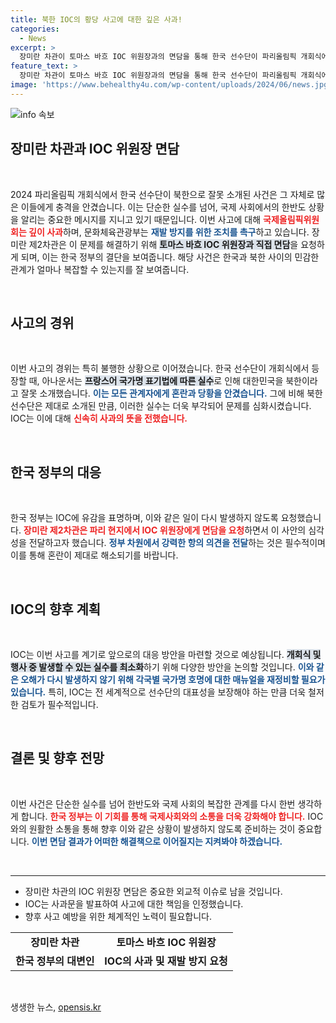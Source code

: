 ```yaml
---
title: 북한 IOC의 황당 사고에 대한 깊은 사과!
categories:
  - News
excerpt: >
  장미란 차관이 토마스 바흐 IOC 위원장과의 면담을 통해 한국 선수단이 파리올림픽 개회식에서 북한으로 잘못 소개된 사고에 대한 강력한 항의 의사를 전했습니다. IOC는 이를 사과하며 재발 방지 약속을 요구했는데, 과연 이번 회의의 실질적인 해결책은 무엇일까요?
feature_text: >
  장미란 차관이 토마스 바흐 IOC 위원장과의 면담을 통해 한국 선수단이 파리올림픽 개회식에서 북한으로 잘못 소개된 사고에 대한 강력한 항의 의사를 전했습니다. IOC는 이를 사과하며 재발 방지 약속을 요구했는데, 과연 이번 회의의 실질적인 해결책은 무엇일까요?
image: 'https://www.behealthy4u.com/wp-content/uploads/2024/06/news.jpg'
---
```


<p><img src="https://www.behealthy4u.com/wp-content/uploads/2024/06/news.jpg" alt="info 속보" /></p>

<h2 data-ke-size="size26">장미란 차관과 IOC 위원장 면담</h2>

<p data-ke-size="size16">&nbsp;</p>

<p data-ke-size="size16">2024 파리올림픽 개회식에서 한국 선수단이 북한으로 잘못 소개된 사건은 그 자체로 많은 이들에게 충격을 안겼습니다. 이는 단순한 실수를 넘어, 국제 사회에서의 한반도 상황을 알리는 중요한 메시지를 지니고 있기 때문입니다. 이번 사고에 대해 <b><span style="color: #ee2323;">국제올림픽위원회는 깊이 사과</span></b>하며, 문화체육관광부는 <b><span style="color: #1a5490;">재발 방지를 위한 조치를 촉구</span></b>하고 있습니다. 장미란 제2차관은 이 문제를 해결하기 위해 <b><span style="background-color: #21538527;">토마스 바흐 IOC 위원장과 직접 면담</span></b>을 요청하게 되며, 이는 한국 정부의 결단을 보여줍니다. 해당 사건은 한국과 북한 사이의 민감한 관계가 얼마나 복잡할 수 있는지를 잘 보여줍니다. </p>

<p data-ke-size="size16">&nbsp;</p>

<h2 data-ke-size="size26">사고의 경위</h2>

<p data-ke-size="size16">&nbsp;</p>

<p data-ke-size="size16">이번 사고의 경위는 특히 불행한 상황으로 이어졌습니다. 한국 선수단이 개회식에서 등장할 때, 아나운서는 <b><span style="background-color: #21538527;">프랑스어 국가명 표기법에 따른 실수</span></b>로 인해 대한민국을 북한이라고 잘못 소개했습니다. <b><span style="color: #1a5490;">이는 모든 관계자에게 혼란과 당황을 안겼습니다.</span></b> 그에 비해 북한 선수단은 제대로 소개된 만큼, 이러한 실수는 더욱 부각되어 문제를 심화시켰습니다. IOC는 이에 대해 <b><span style="color: #ee2323;">신속히 사과의 뜻을 전했습니다.</span></b></p>

<p data-ke-size="size16">&nbsp;</p>

<h2 data-ke-size="size26">한국 정부의 대응</h2>

<p data-ke-size="size16">&nbsp;</p>

<p data-ke-size="size16">한국 정부는 IOC에 유감을 표명하며, 이와 같은 일이 다시 발생하지 않도록 요청했습니다. <b><span style="color: #ee2323;">장미란 제2차관은 파리 현지에서 IOC 위원장에게 면담을 요청</span></b>하면서 이 사안의 심각성을 전달하고자 했습니다. <b><span style="color: #1a5490;">정부 차원에서 강력한 항의 의견을 전달</span></b>하는 것은 필수적이며 이를 통해 혼란이 제대로 해소되기를 바랍니다.</p>

<p data-ke-size="size16">&nbsp;</p>

<h2 data-ke-size="size26">IOC의 향후 계획</h2>

<p data-ke-size="size16">&nbsp;</p>

<p data-ke-size="size16">IOC는 이번 사고를 계기로 앞으로의 대응 방안을 마련할 것으로 예상됩니다. <b><span style="background-color: #21538527;">개회식 및 행사 중 발생할 수 있는 실수를 최소화</span></b>하기 위해 다양한 방안을 논의할 것입니다. <b><span style="color: #1a5490;">이와 같은 오해가 다시 발생하지 않기 위해 각국별 국가명 호명에 대한 매뉴얼을 재정비할 필요가 있습니다.</span></b> 특히, IOC는 전 세계적으로 선수단의 대표성을 보장해야 하는 만큼 더욱 철저한 검토가 필수적입니다.</p>

<p data-ke-size="size16">&nbsp;</p>

<h2 data-ke-size="size26">결론 및 향후 전망</h2>

<p data-ke-size="size16">&nbsp;</p>

<p data-ke-size="size16">이번 사건은 단순한 실수를 넘어 한반도와 국제 사회의 복잡한 관계를 다시 한번 생각하게 합니다. <b><span style="color: #ee2323;">한국 정부는 이 기회를 통해 국제사회와의 소통을 더욱 강화해야 합니다.</span></b> IOC와의 원활한 소통을 통해 향후 이와 같은 상황이 발생하지 않도록 준비하는 것이 중요합니다. <b><span style="color: #1a5490;">이번 면담 결과가 어떠한 해결책으로 이어질지는 지켜봐야 하겠습니다.</span></b></p>

<p data-ke-size="size16">&nbsp;</p>

<hr />

<ul>
    <li>장미란 차관의 IOC 위원장 면담은 중요한 외교적 이슈로 남을 것입니다.</li>
    <li>IOC는 사과문을 발표하여 사고에 대한 책임을 인정했습니다.</li>
    <li>향후 사고 예방을 위한 체계적인 노력이 필요합니다.</li>
</ul>

<table style="width: 100%;">
    <tr>
        <td style="text-align: center; height: 17px;"><b>장미란 차관</b></td>
        <td style="text-align: center; height: 17px;"><b>토마스 바흐 IOC 위원장</b></td>
    </tr>
    <tr>
        <td style="text-align: center; height: 17px;"><b>한국 정부의 대변인</b></td>
        <td style="text-align: center; height: 17px;"><b>IOC의 사과 및 재발 방지 요청</b></td>
    </tr>
</table>

<p data-ke-size="size16">&nbsp;</p>
생생한 뉴스, <a href="https://opensis.kr" rel="dofollow">opensis.kr</a>


